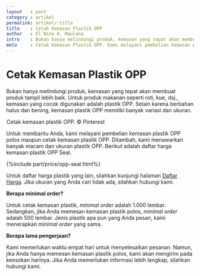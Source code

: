 ```yaml
---
layout   : post
category : artikel
permalink: artikel/:title
title    : Cetak Kemasan Plastik OPP
author   : El Nino H. Maulana
intro    : Bukan hanya melindungi produk, kemasan yang tepat akan membuat produk tampil lebih baik. Untuk produk makanan seperti roti, kue, dsj., kemasan yang cocok digunakan adalah plastik OPP.
meta     : Cetak Kemasan Plastik OPP. Kami melayani pembelian kemasan plastik OPP polos maupun cetak kemasan plastik OPP yang cocok digunakan untuk kemasan produk makanan seperti roti, kue, dsj.
---
```


# Cetak Kemasan Plastik OPP

Bukan hanya melindungi produk, kemasan yang tepat akan membuat produk tampil lebih baik. Untuk produk makanan seperti roti, kue, dsj., kemasan yang cocok digunakan adalah plastik OPP. Selain karena berbahan halus dan bening, kemasan plastik OPP memiliki banyak variasi dan ukuran.

<img src="data:image/png;base64,R0lGODlhAQABAAD/ACwAAAAAAQABAAACADs=" data-src="https://cdn-images-1.medium.com/max/720/1*hnmyGEHmqwf5wbTW0k_5Hw.jpeg" alt="Cetak Kemasan Plastik OPP" title="Cetak Kemasan Plastik OPP"><span class="img-caption">Cetak kemasan plastik OPP. &copy; Pinterest</span>

Untuk membantu Anda, kami melayani pembelian kemasan plastik OPP polos maupun cetak kemasan plastik OPP. Ditambah, kami menawarkan banyak macam dan ukuran plastik OPP. Berikut adalah daftar harga kemasan plastik OPP Seal.

{%include part/price/opp-seal.html%}

<p class="shame-clear">Untuk daftar harga plastik yang lain, silahkan kunjungi halaman <a href="http://kursif.com/daftar-harga/" title="Daftar Harga Plastik">Daftar Harga</a>. Jika ukuran yang Anda cari tidak ada, silahkan hubungi kami.</p>

**Berapa minimal order?**

Untuk cetak kemasan plastik, *minimal order* adalah 1.000 lembar. Sedangkan, jika Anda memesan kemasan plastik polos, *minimal order* adalah 500 lembar. Jenis plastik apa pun yang Anda pesan, kami menerapkan *minimal order* yang sama.

**Berapa lama pengerjaan?**

Kami memerlukan waktu empat hari untuk menyelesaikan pesanan. Namun, jika Anda hanya memesan kemasan plastik polos, kami akan mengirim pada keesokan harinya. Jika Anda memerlukan informasi lebih lengkap, silahkan hubungi kami.
